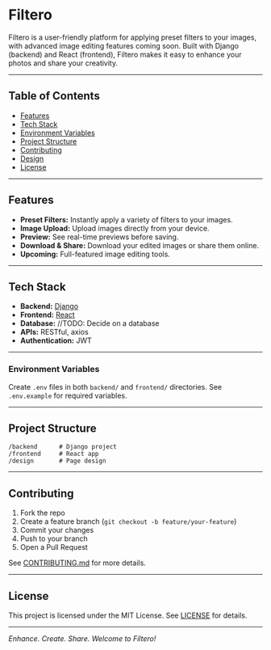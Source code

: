 # Filtero

Filtero is a user-friendly platform for applying preset filters to your images, with advanced image editing features coming soon. Built with Django (backend) and React (frontend), Filtero makes it easy to enhance your photos and share your creativity.

---

## Table of Contents

- [Features](#features)
- [Tech Stack](#tech-stack)
- [Environment Variables](#environment-variables)
- [Project Structure](#project-structure)
- [Contributing](#contributing)
- [Design](#design)
- [License](#license)

---

## Features

- **Preset Filters:** Instantly apply a variety of filters to your images.
- **Image Upload:** Upload images directly from your device.
- **Preview:** See real-time previews before saving.
- **Download & Share:** Download your edited images or share them online.
- **Upcoming:** Full-featured image editing tools.

---

## Tech Stack

- **Backend:** [Django](https://www.djangoproject.com/)
- **Frontend:** [React](https://react.dev/)
- **Database:** //TODO: Decide on a database
- **APIs:** RESTful, axios
- **Authentication:** JWT

---

### Environment Variables

Create `.env` files in both `backend/` and `frontend/` directories. See `.env.example` for required variables.

---

## Project Structure

```
/backend      # Django project
/frontend     # React app
/design       # Page design
```

---

## Contributing

1. Fork the repo
2. Create a feature branch (`git checkout -b feature/your-feature`)
3. Commit your changes
4. Push to your branch
5. Open a Pull Request

See [CONTRIBUTING.md](CONTRIBUTING.md) for more details.

---

## License

This project is licensed under the MIT License. See [LICENSE](LICENSE) for details.

---

*Enhance. Create. Share. Welcome to Filtero!*

